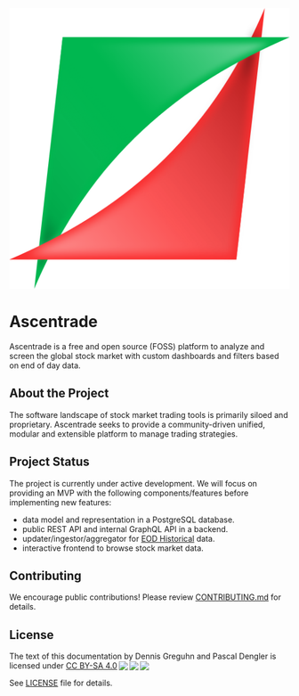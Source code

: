<p align="center">
    <img src="./assets/icon_plain.svg" alt="Ascentrade logo"/>
</p>

# Ascentrade

Ascentrade is a free and open source (FOSS) platform to analyze and screen the global stock market with custom dashboards and filters based on end of day data.

## About the Project

The software landscape of stock market trading tools is primarily siloed and proprietary.
Ascentrade seeks to provide a community-driven unified, modular and extensible platform to manage trading strategies.

## Project Status

The project is currently under active development.
We will focus on providing an MVP with the following components/features before implementing new features:

* data model and representation in a PostgreSQL database.
* public REST API and internal GraphQL API in a backend.
* updater/ingestor/aggregator for [EOD Historical](https://eodhd.com/) data.
* interactive frontend to browse stock market data.

## Contributing

We encourage public contributions! Please review [CONTRIBUTING.md](./CONTRIBUTING.md) for details.

## License

 <p xmlns:cc="http://creativecommons.org/ns#" >The text of this documentation by <span property="cc:attributionName">Dennis Greguhn and Pascal Dengler</span> is licensed under <a href="http://creativecommons.org/licenses/by-sa/4.0/?ref=chooser-v1" target="_blank" rel="license noopener noreferrer" style="display:inline-block;">CC BY-SA 4.0<img style="height:22px!important;margin-left:3px;vertical-align:text-bottom;" src="https://mirrors.creativecommons.org/presskit/icons/cc.svg?ref=chooser-v1"><img style="height:22px!important;margin-left:3px;vertical-align:text-bottom;" src="https://mirrors.creativecommons.org/presskit/icons/by.svg?ref=chooser-v1"><img style="height:22px!important;margin-left:3px;vertical-align:text-bottom;" src="https://mirrors.creativecommons.org/presskit/icons/sa.svg?ref=chooser-v1"></a></p> 

See [LICENSE](./LICENSE) file for details.